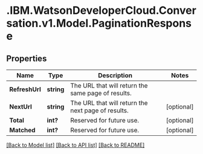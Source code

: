 # .IBM.WatsonDeveloperCloud.Conversation.v1.Model.PaginationResponse
## Properties

Name | Type | Description | Notes
------------ | ------------- | ------------- | -------------
**RefreshUrl** | **string** | The URL that will return the same page of results. | 
**NextUrl** | **string** | The URL that will return the next page of results. | [optional] 
**Total** | **int?** | Reserved for future use. | [optional] 
**Matched** | **int?** | Reserved for future use. | [optional] 

[[Back to Model list]](../README.md#documentation-for-models) [[Back to API list]](../README.md#documentation-for-api-endpoints) [[Back to README]](../README.md)


